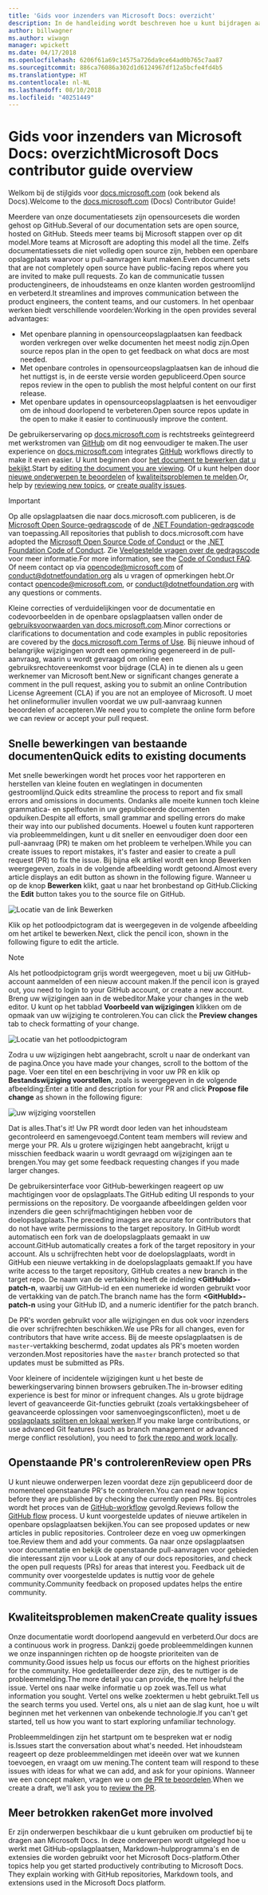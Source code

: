 ```yaml
---
title: 'Gids voor inzenders van Microsoft Docs: overzicht'
description: In de handleiding wordt beschreven hoe u kunt bijdragen aan de Microsoft-documentatiesite docs.microsoft.com.
author: billwagner
ms.author: wiwagn
manager: wpickett
ms.date: 04/17/2018
ms.openlocfilehash: 6206f61a69c14575a726da9ce64ad0b765c7aa87
ms.sourcegitcommit: 886ca76086a302d1d6124967df12a5bcfe4fd4b5
ms.translationtype: HT
ms.contentlocale: nl-NL
ms.lasthandoff: 08/10/2018
ms.locfileid: "40251449"
---
```

# <a name="microsoft-docs-contributor-guide-overview"></a><span data-ttu-id="84ff8-103">Gids voor inzenders van Microsoft Docs: overzicht</span><span class="sxs-lookup"><span data-stu-id="84ff8-103">Microsoft Docs contributor guide overview</span></span>

<span data-ttu-id="84ff8-104">Welkom bij de stijlgids voor [docs.microsoft.com](https://docs.microsoft.com) (ook bekend als Docs).</span><span class="sxs-lookup"><span data-stu-id="84ff8-104">Welcome to the [docs.microsoft.com](https://docs.microsoft.com) (Docs) Contributor Guide!</span></span>

<span data-ttu-id="84ff8-105">Meerdere van onze documentatiesets zijn opensourcesets die worden gehost op GitHub.</span><span class="sxs-lookup"><span data-stu-id="84ff8-105">Several of our documentation sets are open source, hosted on GitHub.</span></span> <span data-ttu-id="84ff8-106">Steeds meer teams bij Microsoft stappen over op dit model.</span><span class="sxs-lookup"><span data-stu-id="84ff8-106">More teams at Microsoft are adopting this model all the time.</span></span> <span data-ttu-id="84ff8-107">Zelfs documentatiessets die niet volledig open source zijn, hebben een openbare opslagplaats waarvoor u pull-aanvragen kunt maken.</span><span class="sxs-lookup"><span data-stu-id="84ff8-107">Even document sets that are not completely open source have public-facing repos where you are invited to make pull requests.</span></span> <span data-ttu-id="84ff8-108">Zo kan de communicatie tussen productengineers, de inhoudsteams en onze klanten worden gestroomlijnd en verbeterd.</span><span class="sxs-lookup"><span data-stu-id="84ff8-108">It streamlines and improves communication between the product engineers, the content teams, and our customers.</span></span> <span data-ttu-id="84ff8-109">In het openbaar werken biedt verschillende voordelen:</span><span class="sxs-lookup"><span data-stu-id="84ff8-109">Working in the open provides several advantages:</span></span>

- <span data-ttu-id="84ff8-110">Met openbare planning in opensourceopslagplaatsen kan feedback worden verkregen over welke documenten het meest nodig zijn.</span><span class="sxs-lookup"><span data-stu-id="84ff8-110">Open source repos plan in the open to get feedback on what docs are most needed.</span></span>
- <span data-ttu-id="84ff8-111">Met openbare controles in opensourceopslagplaatsen kan de inhoud die het nuttigst is, in de eerste versie worden gepubliceerd.</span><span class="sxs-lookup"><span data-stu-id="84ff8-111">Open source repos review in the open to publish the most helpful content on our first release.</span></span>
- <span data-ttu-id="84ff8-112">Met openbare updates in opensourceopslagplaatsen is het eenvoudiger om de inhoud doorlopend te verbeteren.</span><span class="sxs-lookup"><span data-stu-id="84ff8-112">Open source repos update in the open to make it easier to continuously improve the content.</span></span>

<span data-ttu-id="84ff8-113">De gebruikerservaring op [docs.microsoft.com](https://docs.microsoft.com) is rechtstreeks geïntegreerd met werkstromen van [GitHub](https://github.com) om dit nog eenvoudiger te maken.</span><span class="sxs-lookup"><span data-stu-id="84ff8-113">The user experience on [docs.microsoft.com](https://docs.microsoft.com) integrates [GitHub](https://github.com) workflows directly to make it even easier.</span></span> <span data-ttu-id="84ff8-114">U kunt beginnen door [het document te bewerken dat u bekijkt](#quick-edits-to-existing-documents).</span><span class="sxs-lookup"><span data-stu-id="84ff8-114">Start by [editing the document you are viewing](#quick-edits-to-existing-documents).</span></span> <span data-ttu-id="84ff8-115">Of u kunt helpen door [nieuwe onderwerpen te beoordelen](#review-open-prs) of [kwaliteitsproblemen te melden](#create-quality-issues).</span><span class="sxs-lookup"><span data-stu-id="84ff8-115">Or, help by [reviewing new topics](#review-open-prs), or [create quality issues](#create-quality-issues).</span></span>

> [!IMPORTANT]
> <span data-ttu-id="84ff8-116">Op alle opslagplaatsen die naar docs.microsoft.com publiceren, is de [Microsoft Open Source-gedragscode](https://opensource.microsoft.com/codeofconduct/) of de [.NET Foundation-gedragscode](https://dotnetfoundation.org/code-of-conduct) van toepassing.</span><span class="sxs-lookup"><span data-stu-id="84ff8-116">All repositories that publish to docs.microsoft.com have adopted the [Microsoft Open Source Code of Conduct](https://opensource.microsoft.com/codeofconduct/) or the [.NET Foundation Code of Conduct](https://dotnetfoundation.org/code-of-conduct).</span></span> <span data-ttu-id="84ff8-117">Zie [Veelgestelde vragen over de gedragscode](https://opensource.microsoft.com/codeofconduct/faq/) voor meer informatie.</span><span class="sxs-lookup"><span data-stu-id="84ff8-117">For more information, see the [Code of Conduct FAQ](https://opensource.microsoft.com/codeofconduct/faq/).</span></span> <span data-ttu-id="84ff8-118">Of neem contact op via [opencode@microsoft.com](mailto:opencode@microsoft.com) of [conduct@dotnetfoundation.org](mailto:conduct@dotnetfoundation.org) als u vragen of opmerkingen hebt.</span><span class="sxs-lookup"><span data-stu-id="84ff8-118">Or contact [opencode@microsoft.com](mailto:opencode@microsoft.com), or [conduct@dotnetfoundation.org](mailto:conduct@dotnetfoundation.org) with any questions or comments.</span></span><br>
>
> <span data-ttu-id="84ff8-119">Kleine correcties of verduidelijkingen voor de documentatie en codevoorbeelden in de openbare opslagplaatsen vallen onder de [gebruiksvoorwaarden van docs.microsoft.com](https://docs.microsoft.com/legal/termsofuse).</span><span class="sxs-lookup"><span data-stu-id="84ff8-119">Minor corrections or clarifications to documentation and code examples in public repositories are covered by the [docs.microsoft.com Terms of Use](https://docs.microsoft.com/legal/termsofuse).</span></span> <span data-ttu-id="84ff8-120">Bij nieuwe inhoud of belangrijke wijzigingen wordt een opmerking gegenereerd in de pull-aanvraag, waarin u wordt gevraagd om online een gebruiksrechtovereenkomst voor bijdrage (CLA) in te dienen als u geen werknemer van Microsoft bent.</span><span class="sxs-lookup"><span data-stu-id="84ff8-120">New or significant changes generate a comment in the pull request, asking you to submit an online Contribution License Agreement (CLA) if you are not an employee of Microsoft.</span></span> <span data-ttu-id="84ff8-121">U moet het onlineformulier invullen voordat we uw pull-aanvraag kunnen beoordelen of accepteren.</span><span class="sxs-lookup"><span data-stu-id="84ff8-121">We need you to complete the online form before we can review or accept your pull request.</span></span>

## <a name="quick-edits-to-existing-documents"></a><span data-ttu-id="84ff8-122">Snelle bewerkingen van bestaande documenten</span><span class="sxs-lookup"><span data-stu-id="84ff8-122">Quick edits to existing documents</span></span>

<span data-ttu-id="84ff8-123">Met snelle bewerkingen wordt het proces voor het rapporteren en herstellen van kleine fouten en weglatingen in documenten gestroomlijnd.</span><span class="sxs-lookup"><span data-stu-id="84ff8-123">Quick edits streamline the process to report and fix small errors and omissions in documents.</span></span> <span data-ttu-id="84ff8-124">Ondanks alle moeite kunnen toch kleine grammatica- en spelfouten in uw gepubliceerde documenten opduiken.</span><span class="sxs-lookup"><span data-stu-id="84ff8-124">Despite all efforts, small grammar and spelling errors do make their way into our published documents.</span></span> <span data-ttu-id="84ff8-125">Hoewel u fouten kunt rapporteren via probleemmeldingen, kunt u dit sneller en eenvoudiger doen door een pull-aanvraag (PR) te maken om het probleem te verhelpen.</span><span class="sxs-lookup"><span data-stu-id="84ff8-125">While you can create issues to report mistakes, it's faster and easier to create a pull request (PR) to fix the issue.</span></span> <span data-ttu-id="84ff8-126">Bij bijna elk artikel wordt een knop Bewerken weergegeven, zoals in de volgende afbeelding wordt getoond.</span><span class="sxs-lookup"><span data-stu-id="84ff8-126">Almost every article displays an edit button as shown in the following figure.</span></span> <span data-ttu-id="84ff8-127">Wanneer u op de knop **Bewerken** klikt, gaat u naar het bronbestand op GitHub.</span><span class="sxs-lookup"><span data-stu-id="84ff8-127">Clicking the **Edit** button takes you to the source file on GitHub.</span></span>

![Locatie van de link Bewerken](./media/index/edit-article.png)

<span data-ttu-id="84ff8-129">Klik op het potloodpictogram dat is weergegeven in de volgende afbeelding om het artikel te bewerken.</span><span class="sxs-lookup"><span data-stu-id="84ff8-129">Next, click the pencil icon, shown in the following figure to edit the article.</span></span>

> [!NOTE]
> <span data-ttu-id="84ff8-130">Als het potloodpictogram grijs wordt weergegeven, moet u bij uw GitHub-account aanmelden of een nieuw account maken.</span><span class="sxs-lookup"><span data-stu-id="84ff8-130">If the pencil icon is grayed out, you need to login to your GitHub account, or create a new account.</span></span> <span data-ttu-id="84ff8-131">Breng uw wijzigingen aan in de webeditor.</span><span class="sxs-lookup"><span data-stu-id="84ff8-131">Make your changes in the web editor.</span></span> <span data-ttu-id="84ff8-132">U kunt op het tabblad **Voorbeeld van wijzigingen** klikken om de opmaak van uw wijziging te controleren.</span><span class="sxs-lookup"><span data-stu-id="84ff8-132">You can click the **Preview changes** tab to check formatting of your change.</span></span>

![Locatie van het potloodpictogram](./media/index/editicon.png)

<span data-ttu-id="84ff8-134">Zodra u uw wijzigingen hebt aangebracht, scrolt u naar de onderkant van de pagina.</span><span class="sxs-lookup"><span data-stu-id="84ff8-134">Once you have made your changes, scroll to the bottom of the page.</span></span> <span data-ttu-id="84ff8-135">Voer een titel en een beschrijving in voor uw PR en klik op **Bestandswijziging voorstellen**, zoals is weergegeven in de volgende afbeelding:</span><span class="sxs-lookup"><span data-stu-id="84ff8-135">Enter a title and description for your PR and click **Propose file change** as shown in the following figure:</span></span>

![uw wijziging voorstellen](./media/index/submit-pull-request.png)

<span data-ttu-id="84ff8-137">Dat is alles.</span><span class="sxs-lookup"><span data-stu-id="84ff8-137">That's it!</span></span> <span data-ttu-id="84ff8-138">Uw PR wordt door leden van het inhoudsteam gecontroleerd en samengevoegd.</span><span class="sxs-lookup"><span data-stu-id="84ff8-138">Content team members will review and merge your PR.</span></span> <span data-ttu-id="84ff8-139">Als u grotere wijzigingen hebt aangebracht, krijgt u misschien feedback waarin u wordt gevraagd om wijzigingen aan te brengen.</span><span class="sxs-lookup"><span data-stu-id="84ff8-139">You may get some feedback requesting changes if you made larger changes.</span></span>

<span data-ttu-id="84ff8-140">De gebruikersinterface voor GitHub-bewerkingen reageert op uw machtigingen voor de opslagplaats.</span><span class="sxs-lookup"><span data-stu-id="84ff8-140">The GitHub editing UI responds to your permissions on the repository.</span></span> <span data-ttu-id="84ff8-141">De voorgaande afbeeldingen gelden voor inzenders die geen schrijfmachtigingen hebben voor de doelopslagplaats.</span><span class="sxs-lookup"><span data-stu-id="84ff8-141">The preceding images are accurate for contributors that do not have write permissions to the target repository.</span></span> <span data-ttu-id="84ff8-142">In GitHub wordt automatisch een fork van de doelopslagplaats gemaakt in uw account.</span><span class="sxs-lookup"><span data-stu-id="84ff8-142">GitHub automatically creates a fork of the target repository in your account.</span></span> <span data-ttu-id="84ff8-143">Als u schrijfrechten hebt voor de doelopslagplaats, wordt in GitHub een nieuwe vertakking in de doelopslagplaats gemaakt.</span><span class="sxs-lookup"><span data-stu-id="84ff8-143">If you have write access to the target repository, GitHub creates a new branch in the target repo.</span></span> <span data-ttu-id="84ff8-144">De naam van de vertakking heeft de indeling **\<GitHubId\>-patch-n**, waarbij uw GitHub-id en een numerieke id worden gebruikt voor de vertakking van de patch.</span><span class="sxs-lookup"><span data-stu-id="84ff8-144">The branch name has the form **\<GitHubId\>-patch-n** using your GitHub ID, and a numeric identifier for the patch branch.</span></span>

<span data-ttu-id="84ff8-145">De PR's worden gebruikt voor alle wijzigingen en dus ook voor inzenders die over schrijfrechten beschikken.</span><span class="sxs-lookup"><span data-stu-id="84ff8-145">We use PRs for all changes, even for contributors that have write access.</span></span> <span data-ttu-id="84ff8-146">Bij de meeste opslagplaatsen is de `master`-vertakking beschermd, zodat updates als PR's moeten worden verzonden.</span><span class="sxs-lookup"><span data-stu-id="84ff8-146">Most repositories have the `master` branch protected so that updates must be submitted as PRs.</span></span>

<span data-ttu-id="84ff8-147">Voor kleinere of incidentele wijzigingen kunt u het beste de bewerkingservaring binnen browsers gebruiken.</span><span class="sxs-lookup"><span data-stu-id="84ff8-147">The in-browser editing experience is best for minor or infrequent changes.</span></span> <span data-ttu-id="84ff8-148">Als u grote bijdrage levert of geavanceerde Git-functies gebruikt (zoals vertakkingsbeheer of geavanceerde oplossingen voor samenvoegingsconflicten), moet u de [opslagplaats splitsen en lokaal werken](how-to-write-workflows-major.md).</span><span class="sxs-lookup"><span data-stu-id="84ff8-148">If you make large contributions, or use advanced Git features (such as branch management or advanced merge conflict resolution), you need to [fork the repo and work locally](how-to-write-workflows-major.md).</span></span>

## <a name="review-open-prs"></a><span data-ttu-id="84ff8-149">Openstaande PR's controleren</span><span class="sxs-lookup"><span data-stu-id="84ff8-149">Review open PRs</span></span>

<span data-ttu-id="84ff8-150">U kunt nieuwe onderwerpen lezen voordat deze zijn gepubliceerd door de momenteel openstaande PR's te controleren.</span><span class="sxs-lookup"><span data-stu-id="84ff8-150">You can read new topics before they are published by checking the currently open PRs.</span></span> <span data-ttu-id="84ff8-151">Bij controles wordt het proces van de [GitHub-workflow](https://guides.github.com/introduction/flow/) gevolgd.</span><span class="sxs-lookup"><span data-stu-id="84ff8-151">Reviews follow the [GitHub flow](https://guides.github.com/introduction/flow/) process.</span></span> <span data-ttu-id="84ff8-152">U kunt voorgestelde updates of nieuwe artikelen in openbare opslagplaatsen bekijken.</span><span class="sxs-lookup"><span data-stu-id="84ff8-152">You can see proposed updates or new articles in public repositories.</span></span> <span data-ttu-id="84ff8-153">Controleer deze en voeg uw opmerkingen toe.</span><span class="sxs-lookup"><span data-stu-id="84ff8-153">Review them and add your comments.</span></span> <span data-ttu-id="84ff8-154">Ga naar onze opslagplaatsen voor documentatie en bekijk de openstaande pull-aanvragen voor gebieden die interessant zijn voor u.</span><span class="sxs-lookup"><span data-stu-id="84ff8-154">Look at any of our docs repositories, and check the open pull requests (PRs) for areas that interest you.</span></span> <span data-ttu-id="84ff8-155">Feedback uit de community over voorgestelde updates is nuttig voor de gehele community.</span><span class="sxs-lookup"><span data-stu-id="84ff8-155">Community feedback on proposed updates helps the entire community.</span></span>

## <a name="create-quality-issues"></a><span data-ttu-id="84ff8-156">Kwaliteitsproblemen maken</span><span class="sxs-lookup"><span data-stu-id="84ff8-156">Create quality issues</span></span>

<span data-ttu-id="84ff8-157">Onze documentatie wordt doorlopend aangevuld en verbeterd.</span><span class="sxs-lookup"><span data-stu-id="84ff8-157">Our docs are a continuous work in progress.</span></span> <span data-ttu-id="84ff8-158">Dankzij goede probleemmeldingen kunnen we onze inspanningen richten op de hoogste prioriteiten van de community.</span><span class="sxs-lookup"><span data-stu-id="84ff8-158">Good issues help us focus our efforts on the highest priorities for the community.</span></span> <span data-ttu-id="84ff8-159">Hoe gedetailleerder deze zijn, des te nuttiger is de probleemmelding.</span><span class="sxs-lookup"><span data-stu-id="84ff8-159">The more detail you can provide, the more helpful the issue.</span></span> <span data-ttu-id="84ff8-160">Vertel ons naar welke informatie u op zoek was.</span><span class="sxs-lookup"><span data-stu-id="84ff8-160">Tell us what information you sought.</span></span> <span data-ttu-id="84ff8-161">Vertel ons welke zoektermen u hebt gebruikt.</span><span class="sxs-lookup"><span data-stu-id="84ff8-161">Tell us the search terms you used.</span></span> <span data-ttu-id="84ff8-162">Vertel ons, als u niet aan de slag kunt, hoe u wilt beginnen met het verkennen van onbekende technologie.</span><span class="sxs-lookup"><span data-stu-id="84ff8-162">If you can't get started, tell us how you want to start exploring unfamiliar technology.</span></span>

<span data-ttu-id="84ff8-163">Probleemmeldingen zijn het startpunt om te bespreken wat er nodig is.</span><span class="sxs-lookup"><span data-stu-id="84ff8-163">Issues start the conversation about what's needed.</span></span> <span data-ttu-id="84ff8-164">Het inhoudsteam reageert op deze probleemmeldingen met ideeën over wat we kunnen toevoegen, en vraagt om uw mening.</span><span class="sxs-lookup"><span data-stu-id="84ff8-164">The content team will respond to these issues with ideas for what we can add, and ask for your opinions.</span></span> <span data-ttu-id="84ff8-165">Wanneer we een concept maken, vragen we u om [de PR te beoordelen](#review-open-prs).</span><span class="sxs-lookup"><span data-stu-id="84ff8-165">When we create a draft, we'll ask you to [review the PR](#review-open-prs).</span></span>

## <a name="get-more-involved"></a><span data-ttu-id="84ff8-166">Meer betrokken raken</span><span class="sxs-lookup"><span data-stu-id="84ff8-166">Get more involved</span></span>

<span data-ttu-id="84ff8-167">Er zijn onderwerpen beschikbaar die u kunt gebruiken om productief bij te dragen aan Microsoft Docs. In deze onderwerpen wordt uitgelegd hoe u werkt met GitHub-opslagplaatsen, Markdown-hulpprogramma's en de extensies die worden gebruikt voor het Microsoft Docs-platform.</span><span class="sxs-lookup"><span data-stu-id="84ff8-167">Other topics help you get started productively contributing to Microsoft Docs. They explain working with GitHub repositories, Markdown tools, and extensions used in the Microsoft Docs platform.</span></span>
